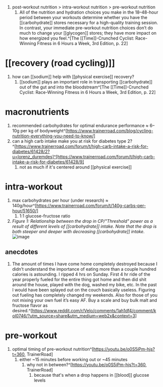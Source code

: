 1. post-workout nutrition > intra-workout nutrition > pre-workout nutrition
	1. All of the nutrition and hydration choices you make in the 18–48-hour period between your workouts determine whether you have the [[carbohydrate]] stores necessary for a high-quality training session. In contrast, your immediate pre-workout nutrition choices don’t do much to change your [[glycogen]] stores; they have more impact on how energized you feel.^[The [[Time]]-Crunched Cyclist: Race-Winning Fitness in 6 Hours a Week, 3rd Edition, p. 22]

# [[recovery (road cycling)]]
1. how can [[sodium]] help with [[physical exercise]] recovery?
	1. [[sodium]] plays an important role in transporting [[carbohydrate]] out of the gut and into the bloodstream^[The [[Time]]-Crunched Cyclist: Race-Winning Fitness in 6 Hours a Week, 3rd Edition, p. 22]

# macronutrients
1. recommended carbohydrates for optimal endurance performance ≈ 6–10g per kg of bodyweight^[https://www.trainerroad.com/blog/cycling-nutrition-everything-you-need-to-know/]
2. can a high carb intake make you at risk for diabetes type 2?^[https://www.trainerroad.com/forum/t/high-carb-intake-a-risk-for-diabetes/61428/2?u=lorenz_duremdes]^[https://www.trainerroad.com/forum/t/high-carb-intake-a-risk-for-diabetes/61428/9]
	1. not as much if it's centered around [[physical exercise]]

# intra-workout
1. max carbohydrates per hour (under research) ≈ 140g/hour^[https://www.trainerroad.com/forum/t/140g-carbs-per-hour/51650/]
	1. 1:1 glucose-fructose ratio
2. _Figure 1: Relationship between the drop in CP/"Threshold" power as a result of different levels of [[carbohydrate]] intake. Note that the drop is both steeper and deeper with decreasing [[carbohydrate]] intake._
![image](https://cdn.shopify.com/s/files/1/0537/6311/3136/files/OTS_power_decline_1024x1024.png?v=1649683696)
## anecdotes
1. The amount of times I have come home completely destroyed because I didn’t understand the importance of eating more than a couple hundred calories is astounding. I ripped 4 hrs on Sunday. First 4 hr ride of the year properly fueled for the entire thing got home and then did shit around the house, played with the dog, washed my bike, etc. In the past I would have been splayed out on the couch basically useless. Figuring out fueling has completely changed my weekends. Also for those of you not mixing your own fuel it’s easy AF. Buy a scale and buy bulk malt and fructose flavor as desired.^[https://www.reddit.com/r/Velo/comments/1ah1df4/comment/kol0746/?utm_source=share&utm_medium=web2x&context=3]

# pre-workout
1. optimal timing of pre-workout nutrition^[https://youtu.be/o0S5iPm-hjs?t=360, TrainerRoad]
	1. either ~15 minutes before working out or ~45 minutes
		1. why not in between?^[https://youtu.be/o0S5iPm-hjs?t=360, TrainerRoad]
			1. because that's when a drop happens in [[blood]] glucose levels
